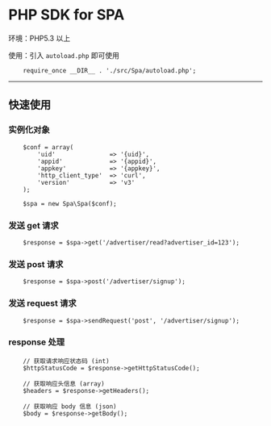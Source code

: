 # PHP SDK for SPA

环境：PHP5.3 以上

使用：引入 `autoload.php` 即可使用

```
	require_once __DIR__ . './src/Spa/autoload.php';
```

---

## 快速使用

### 实例化对象
```
    $conf = array(
        'uid'               => '{uid}',
        'appid'             => '{appid}',
        'appkey'            => '{appkey}',
        'http_client_type'  => 'curl',
        'version'           => 'v3'
    );

    $spa = new Spa\Spa($conf);
```

### 发送 get 请求

```
    $response = $spa->get('/advertiser/read?advertiser_id=123');
```

### 发送 post 请求

```
    $response = $spa->post('/advertiser/signup');
```

### 发送 request 请求

```
    $response = $spa->sendRequest('post', '/advertiser/signup');
```

### response 处理

```
	// 获取请求响应状态码 (int)
	$httpStatusCode = $response->getHttpStatusCode();

	// 获取响应头信息 (array)
	$headers = $response->getHeaders();

	// 获取响应 body 信息 (json)
	$body = $response->getBody();
```


